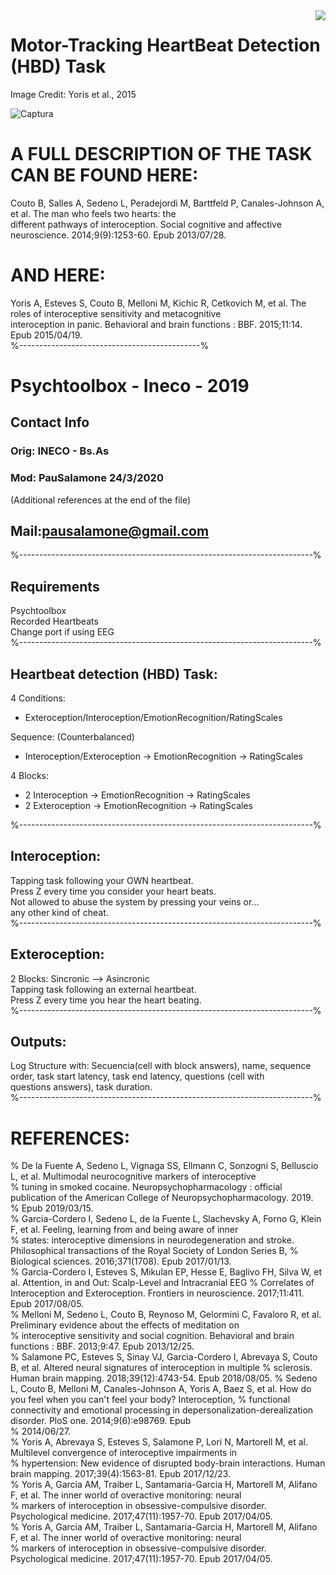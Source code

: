 <img align="right" src="http://lpen.com.ar/wp-content/uploads/2016/06/logo1.png"> 

# Motor-Tracking HeartBeat   Detection (HBD) Task  
Image Credit: Yoris et al., 2015  


![Captura](https://user-images.githubusercontent.com/58863799/70832936-26896700-1dd5-11ea-83d9-3e0252b6a0f8.PNG)
  
  
# A FULL DESCRIPTION OF THE TASK CAN BE FOUND HERE:  
 Couto B, Salles A, Sedeno L, Peradejordi M, Barttfeld P, Canales-Johnson A, et al. The man who feels two hearts: the   
 different pathways of interoception. Social cognitive and affective neuroscience. 2014;9(9):1253-60. Epub 2013/07/28.     
# AND HERE:  
 Yoris A, Esteves S, Couto B, Melloni M, Kichic R, Cetkovich M, et al. The roles of interoceptive sensitivity and metacognitive     
 interoception in panic. Behavioral and brain functions : BBF. 2015;11:14. Epub 2015/04/19.    
%---------------------------------------------%    
# Psychtoolbox - Ineco - 2019  
## Contact Info  
### Orig: INECO - Bs.As  
### Mod:  PauSalamone 24/3/2020  

(Additional references at the end of the file)  
  
##  Mail:pausalamone@gmail.com 
%-------------------------------------------------------------------------%  
## Requirements  
  Psychtoolbox  
  Recorded Heartbeats  
  Change port if using EEG   
%-------------------------------------------------------------------------%  
## Heartbeat detection (HBD) Task:  
  4 Conditions: 
  - Exteroception/Interoception/EmotionRecognition/RatingScales
  
  Sequence: (Counterbalanced)
  - Interoception/Exteroception -> EmotionRecognition -> RatingScales
  
  4 Blocks:
  - 2 Interoception -> EmotionRecognition -> RatingScales
  - 2 Exteroception -> EmotionRecognition -> RatingScales
  
 %-------------------------------------------------------------------------%  
## Interoception:   
  Tapping task following your OWN heartbeat.   
  Press Z every time you consider your heart beats.  
  Not allowed to abuse the system by pressing your veins or...  
  any other kind of cheat.  
%-------------------------------------------------------------------------%  
## Exteroception:  
  2 Blocks: Sincronic --> Asincronic   
  Tapping task following an external heartbeat.  
  Press Z every time you hear the heart beating.  
%-------------------------------------------------------------------------%  
## Outputs:  
  Log Structure with: Secuencia(cell with block answers), name, sequence  
  order, task start latency, task end latency, questions (cell with  
  questions answers), task duration.  
%-------------------------------------------------------------------------%  
  
# REFERENCES:  
% De la Fuente A, Sedeno L, Vignaga SS, Ellmann C, Sonzogni S, Belluscio L, et al. Multimodal neurocognitive markers of interoceptive   
% tuning in smoked cocaine. Neuropsychopharmacology : official publication of the American College of Neuropsychopharmacology. 2019.   
% Epub 2019/03/15.  
% Garcia-Cordero I, Sedeno L, de la Fuente L, Slachevsky A, Forno G, Klein F, et al. Feeling, learning from and being aware of inner  
% states: interoceptive dimensions in neurodegeneration and stroke. Philosophical transactions of the Royal Society of London Series B, % Biological sciences. 2016;371(1708). Epub 2017/01/13.  
% Garcia-Cordero I, Esteves S, Mikulan EP, Hesse E, Baglivo FH, Silva W, et al. Attention, in and Out: Scalp-Level and Intracranial EEG  % Correlates of Interoception and Exteroception. Frontiers in neuroscience. 2017;11:411. Epub 2017/08/05.  
% Melloni M, Sedeno L, Couto B, Reynoso M, Gelormini C, Favaloro R, et al. Preliminary evidence about the effects of meditation on   
% interoceptive sensitivity and social cognition. Behavioral and brain functions : BBF. 2013;9:47. Epub 2013/12/25.  
% Salamone PC, Esteves S, Sinay VJ, Garcia-Cordero I, Abrevaya S, Couto B, et al. Altered neural signatures of interoception in multiple  % sclerosis. Human brain mapping. 2018;39(12):4743-54. Epub 2018/08/05. 
% Sedeno L, Couto B, Melloni M, Canales-Johnson A, Yoris A, Baez S, et al. How do you feel when you can't feel your body? Interoception,  % functional connectivity and emotional processing in depersonalization-derealization disorder. PloS one. 2014;9(6):e98769. Epub   
% 2014/06/27.  
% Yoris A, Abrevaya S, Esteves S, Salamone P, Lori N, Martorell M, et al. Multilevel convergence of interoceptive impairments in   
% hypertension: New evidence of disrupted body-brain interactions. Human brain mapping. 2017;39(4):1563-81. Epub 2017/12/23.  
% Yoris A, Garcia AM, Traiber L, Santamaria-Garcia H, Martorell M, Alifano F, et al. The inner world of overactive monitoring: neural   
% markers of interoception in obsessive-compulsive disorder. Psychological medicine. 2017;47(11):1957-70. Epub 2017/04/05.  
% Yoris A, Garcia AM, Traiber L, Santamaria-Garcia H, Martorell M, Alifano F, et al. The inner world of overactive monitoring: neural  
% markers of interoception in obsessive-compulsive disorder. Psychological medicine. 2017;47(11):1957-70. Epub 2017/04/05.  


